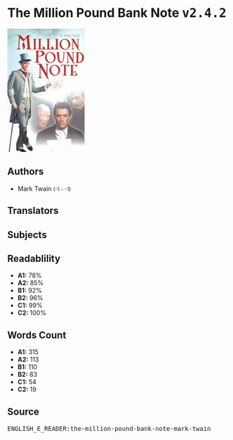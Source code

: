 # The Million Pound Bank Note <kbd>v2.4.2</kbd>

![](./cover.medium.jpg "")

## Authors


 - Mark Twain <small>(-1 - -1)</small>

## Translators



## Subjects



## Readablility


 - **A1:** 78%
 - **A2:** 85%
 - **B1:** 92%
 - **B2:** 96%
 - **C1:** 99%
 - **C2:** 100%

## Words Count


 - **A1:** 315
 - **A2:** 113
 - **B1:** 110
 - **B2:** 83
 - **C1:** 54
 - **C2:** 19

## Source


<kbd>ENGLISH_E_READER:the-million-pound-bank-note-mark-twain</kbd>
